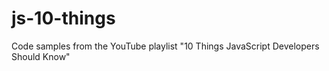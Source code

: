 # js-10-things
Code samples from the YouTube playlist "10 Things JavaScript Developers Should Know"
